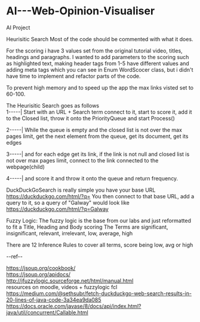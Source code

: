 # AI---Web-Opinion-Visualiser

AI Project  

Heurisitic Search
Most of the code should be commented with what it does.  

For the scoring i have 3 values set from the original tutorial video, titles, headings and paragraphs. I wanted to add parameters to the scoring such as highlighted text, making header tags from 1-5 have different values and adding meta tags which you can see in Enum WordScocer class, but i didn't have time to implement and refactor parts of the code.  

To prevent high memory and to speed up the app the max links visted set to 60-100.  

The Heurisitic Search goes as follows  
1-----| Start with an URL + Search term connect to it, start to score it, add it to the Closed list, throw it onto the PriorityQueue and start Process() 

2-----| While the queue is empty and the closed list is not over the max pages limit, get the next element from the queue, get its document, get its edges  

3-----|	and for each edge get its link, if the link is not null and closed list is not over max pages limit, connect to the link connected to the webpage(child)   

4-----|	and score it and throw it onto the queue and return frequency.  

DuckDuckGoSearch is really simple you have your base URL https://duckduckgo.com/html/?q=
You then connect to that base URL, add a query to it, so a query of "Galway" would look like https://duckduckgo.com/html/?q=Galway  

Fuzzy Logic:
The fuzzy logic is the base from our labs and just reformatted to fit a Title, Heading and Body scoring
The Terms are significant, insignificant, relevant, irrelevant, low, average, high

There are 12 Inference Rules to cover all terms, score being low, avg or high

--ref--

https://jsoup.org/cookbook/  
https://jsoup.org/apidocs/  
http://jfuzzylogic.sourceforge.net/html/manual.html  
resources on moodle, videos + fuzzylogic fcl  
https://medium.com/@sethsubr/fetch-duckduckgo-web-search-results-in-20-lines-of-java-code-3a34ea9da085  
https://docs.oracle.com/javase/8/docs/api/index.html?java/util/concurrent/Callable.html  
